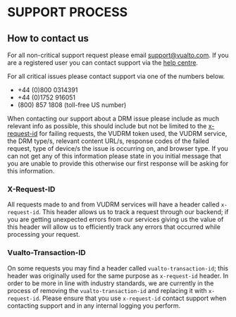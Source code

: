 # SUPPORT PROCESS

## How to contact us 

For all non-critical support request please email support@vualto.com. If you are a registered user you can contact support via the [help centre](https://vualto.zendesk.com). 

For all critical issues please contact support via one of the numbers below.

- +44 (0)800 0314391 
- +44 (0)1752 916051
- (800) 857 1808 (toll-free US number)

When contacting our support about a DRM issue please include as much relevant info as possible, this should include but not be limited to the [x-request-id](#x-request-id) for failing requests, the VUDRM token used, the VUDRM service, the DRM type/s, relevant content URL/s, response codes of the failed request, type of device/s the issue is occurring on, and browser type. If you can not get any of this information please state in you initial message that you are unable to provide this otherwise our first response will be asking for this information. 

### X-Request-ID

All requests made to and from VUDRM services will have a header called `x-request-id`. This header allows us to track a request through our backend; if you are getting unexpected errors from our services giving us the value of this header will allow us to efficiently track any errors that occurred while processing your request. 

### Vualto-Transaction-ID

On some requests you may find a header called `vualto-transaction-id`; this header was originally used for the same purpose as `x-request-id` header. In order to be more in line with industry standards, we are currently in the process of removing the `vualto-transaction-id` and replacing it with `x-request-id`. Please ensure that you use `x-request-id` contact support when contacting support and in any internal logging you perform.
